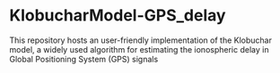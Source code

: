 # KlobucharModel-GPS_delay
This repository hosts an user-friendly implementation of the Klobuchar model, a widely used algorithm for estimating the ionospheric delay in Global Positioning System (GPS) signals
